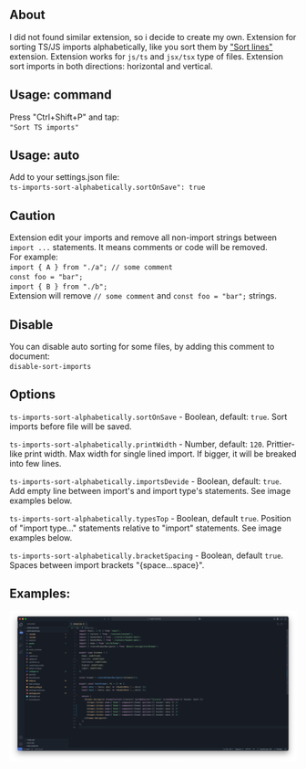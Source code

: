 ## About

I did not found similar extension, so i decide to create my own. Extension for sorting TS/JS imports alphabetically, like you sort them by ["Sort lines"](https://marketplace.visualstudio.com/items?itemName=Tyriar.sort-lines) extension. Extension works for `js/ts` and `jsx/tsx` type of files. Extension sort imports in both directions: horizontal and vertical.

## Usage: command

Press "Ctrl+Shift+P" and tap:\
`"Sort TS imports"`

## Usage: auto

Add to your settings.json file:\
`ts-imports-sort-alphabetically.sortOnSave": true`

## Caution

Extension edit your imports and remove all non-import strings between `import ...` statements. It means comments or code will be removed.\
For example:\
`import { A } from "./a"; // some comment` \
`const foo = "bar";`\
`import { B } from "./b";`\
Extension will remove `// some comment` and `const foo = "bar";` strings.

## Disable

You can disable auto sorting for some files, by adding this comment to document:\
`disable-sort-imports`

## Options

`ts-imports-sort-alphabetically.sortOnSave` - Boolean, default: `true`. Sort imports before file will be saved.

`ts-imports-sort-alphabetically.printWidth` - Number, default: `120`. Prittier-like print width. Max width for single lined import. If bigger, it will be breaked into few lines.

`ts-imports-sort-alphabetically.importsDevide` - Boolean, default: `true`. Add empty line between import's and import type's statements. See image examples below.

`ts-imports-sort-alphabetically.typesTop` - Boolean, default `true`. Position of "import type..." statements relative to "import" statements. See image examples below.

`ts-imports-sort-alphabetically.bracketSpacing` - Boolean, default `true`. Spaces between import brackets "{space...space}".

## Examples:

![example-image](https://github.com/vladbelozertsev/dim-theme/blob/master/images/example.png?raw=true)

